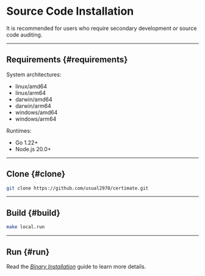 ﻿# Source Code Installation

It is recommended for users who require secondary development or source code auditing.

---

## Requirements {#requirements}

System architectures:

- linux/amd64
- linux/arm64
- darwin/amd64
- darwin/arm64
- windows/amd64
- windows/arm64

Runtimes:

- Go 1.22+
- Node.js 20.0+

---

## Clone {#clone}

```bash
git clone https://github.com/usual2970/certimate.git
```

---

## Build {#build}

```bash
make local.run
```

---

## Run {#run}

Read the _[Binary Installation](./binary)_ guide to learn more details.
